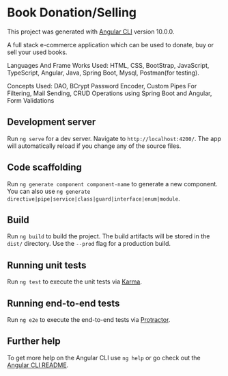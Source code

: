 # Book Donation/Selling

This project was generated with [Angular CLI](https://github.com/angular/angular-cli) version 10.0.0.

A full stack e-commerce application which can be used to donate, buy or sell your used books.

Languages And Frame Works Used: HTML, CSS, BootStrap, JavaScript, TypeScript, Angular, Java, Spring Boot, Mysql, Postman(for testing).

Concepts Used: DAO, BCrypt Password Encoder, Custom Pipes For Filtering, Mail Sending, CRUD Operations using Spring Boot and Angular, Form Validations












## Development server

Run `ng serve` for a dev server. Navigate to `http://localhost:4200/`. The app will automatically reload if you change any of the source files.

## Code scaffolding

Run `ng generate component component-name` to generate a new component. You can also use `ng generate directive|pipe|service|class|guard|interface|enum|module`.

## Build

Run `ng build` to build the project. The build artifacts will be stored in the `dist/` directory. Use the `--prod` flag for a production build.

## Running unit tests

Run `ng test` to execute the unit tests via [Karma](https://karma-runner.github.io).

## Running end-to-end tests

Run `ng e2e` to execute the end-to-end tests via [Protractor](http://www.protractortest.org/).

## Further help

To get more help on the Angular CLI use `ng help` or go check out the [Angular CLI README](https://github.com/angular/angular-cli/blob/master/README.md).
